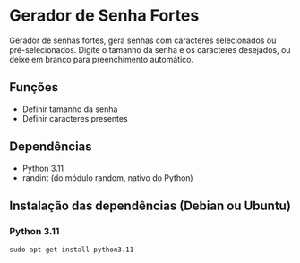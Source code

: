 # Gerador de Senha Fortes

Gerador de senhas fortes, gera senhas com caracteres selecionados ou pré-selecionados. Digite o tamanho da senha e os caracteres desejados, ou deixe em branco para preenchimento automático.


## Funções

- Definir tamanho da senha
- Definir caracteres presentes


## Dependências 

- Python 3.11
- randint (do módulo random, nativo do Python)


## Instalação das dependências (Debian ou Ubuntu)

### Python 3.11
    sudo apt-get install python3.11 

